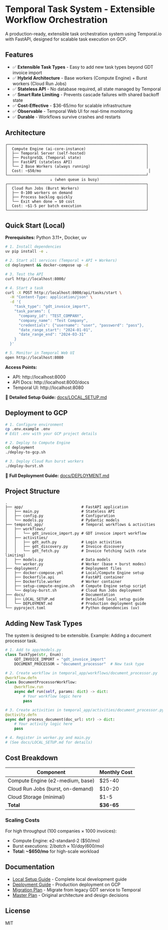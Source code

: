 # Temporal Task System - Extensible Workflow Orchestration

A production-ready, extensible task orchestration system using Temporal.io with FastAPI, designed for scalable task execution on GCP.

## Features

- ✅ **Extensible Task Types** - Easy to add new task types beyond GDT invoice import
- ✅ **Hybrid Architecture** - Base workers (Compute Engine) + Burst workers (Cloud Run Jobs)
- ✅ **Stateless API** - No database required, all state managed by Temporal
- ✅ **Smart Rate Limiting** - Prevents cascade failures with shared backoff state
- ✅ **Cost-Effective** - $36-65/mo for scalable infrastructure
- ✅ **Observable** - Temporal Web UI for real-time monitoring
- ✅ **Durable** - Workflows survive crashes and restarts

## Architecture

```
┌──────────────────────────────────────────────────────────────┐
│  Compute Engine (ai-core-instance)                           │
│  ├── Temporal Server (self-hosted)                           │
│  ├── PostgreSQL (Temporal state)                             │
│  ├── FastAPI (stateless API)                                 │
│  └── 2 Base Workers (always running)                         │
│  Cost: ~$50/mo                                                │
└──────────────────────────────────────────────────────────────┘
                    ↓ (when queue is busy)
┌──────────────────────────────────────────────────────────────┐
│  Cloud Run Jobs (Burst Workers)                              │
│  ├── 0-100 workers on demand                                 │
│  ├── Process backlog quickly                                 │
│  └── Exit when done → $0 cost                                │
│  Cost: ~$1-5 per batch execution                             │
└──────────────────────────────────────────────────────────────┘
```

## Quick Start (Local)

**Prerequisites:** Python 3.11+, Docker, uv

```bash
# 1. Install dependencies
uv pip install -e .

# 2. Start all services (Temporal + API + Workers)
cd deployment && docker-compose up -d

# 3. Test the API
curl http://localhost:8000/

# 4. Start a task
curl -X POST http://localhost:8000/api/tasks/start \
  -H "Content-Type: application/json" \
  -d '{
    "task_type": "gdt_invoice_import",
    "task_params": {
      "company_id": "TEST_COMPANY",
      "company_name": "Test Company",
      "credentials": {"username": "user", "password": "pass"},
      "date_range_start": "2024-01-01",
      "date_range_end": "2024-03-31"
    }
  }'

# 5. Monitor in Temporal Web UI
open http://localhost:8080
```

**Access Points:**
- API: http://localhost:8000
- API Docs: http://localhost:8000/docs
- Temporal UI: http://localhost:8080

📖 **Detailed Setup Guide:** [docs/LOCAL_SETUP.md](docs/LOCAL_SETUP.md)

## Deployment to GCP

```bash
# 1. Configure environment
cp .env.example .env
# Edit .env with your GCP project details

# 2. Deploy to Compute Engine
cd deployment
./deploy-to-gcp.sh

# 3. Deploy Cloud Run burst workers
./deploy-burst.sh
```

📖 **Full Deployment Guide:** [docs/DEPLOYMENT.md](docs/DEPLOYMENT.md)

## Project Structure

```
.
├── app/                          # FastAPI application
│   ├── main.py                   # Stateless API
│   ├── config.py                 # Configuration
│   └── models.py                 # Pydantic models
├── temporal_app/                 # Temporal workflows & activities
│   ├── workflows/
│   │   └── gdt_invoice_import.py # GDT invoice import workflow
│   ├── activities/
│   │   ├── gdt_auth.py           # Login activities
│   │   ├── gdt_discovery.py      # Invoice discovery
│   │   └── gdt_fetch.py          # Invoice fetching (with rate limiting)
│   ├── models.py                 # Data models
│   └── worker.py                 # Worker (base + burst modes)
├── deployment/                   # Deployment files
│   ├── docker-compose.yml        # Local/Compute Engine setup
│   ├── Dockerfile.api            # FastAPI container
│   ├── Dockerfile.worker         # Worker container
│   ├── setup-compute-engine.sh   # Compute Engine setup script
│   └── deploy-burst.sh           # Cloud Run Jobs deployment
├── docs/                         # Documentation
│   ├── LOCAL_SETUP.md            # Detailed local setup guide
│   └── DEPLOYMENT.md             # Production deployment guide
└── pyproject.toml                # Python dependencies (uv)
```

## Adding New Task Types

The system is designed to be extensible. Example: Adding a document processor task.

```python
# 1. Add to app/models.py
class TaskType(str, Enum):
    GDT_INVOICE_IMPORT = "gdt_invoice_import"
    DOCUMENT_PROCESSOR = "document_processor"  # New task type

# 2. Create workflow in temporal_app/workflows/document_processor.py
@workflow.defn
class DocumentProcessorWorkflow:
    @workflow.run
    async def run(self, params: dict) -> dict:
        # Your workflow logic here
        pass

# 3. Create activities in temporal_app/activities/document_processor.py
@activity.defn
async def process_document(doc_url: str) -> dict:
    # Your activity logic here
    pass

# 4. Register in worker.py and main.py
# (See docs/LOCAL_SETUP.md for details)
```

## Cost Breakdown

| Component | Monthly Cost |
|-----------|-------------|
| Compute Engine (e2-medium, base) | $25-40 |
| Cloud Run Jobs (burst, on-demand) | $10-20 |
| Cloud Storage (minimal) | $1-5 |
| **Total** | **$36-65** |

### Scaling Costs

For high throughput (100 companies × 1000 invoices):
- Compute Engine: e2-standard-2 ($50/mo)
- Burst executions: $2/batch × 10/day ($600/mo)
- **Total: ~$650/mo** for high-scale workload

## Documentation

- [Local Setup Guide](docs/LOCAL_SETUP.md) - Complete local development guide
- [Deployment Guide](docs/DEPLOYMENT.md) - Production deployment on GCP
- [Migration Plan](docs/MIGRATION_PLAN.md) - Migrate from legacy GDT service to Temporal
- [Master Plan](MASTER_PLAN.md) - Original architecture and design decisions

## License

MIT
